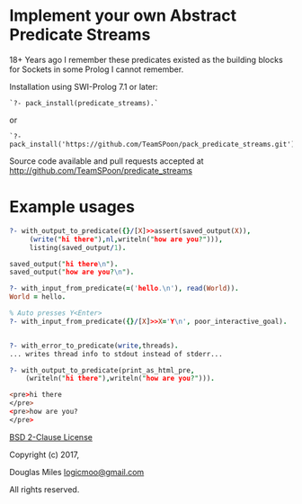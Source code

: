# Implement your own Abstract Predicate Streams

18+ Years ago I remember these predicates existed as the building 
blocks for Sockets in some Prolog I cannot remember.


Installation using SWI-Prolog 7.1 or later:

    `?- pack_install(predicate_streams).`

  or

    `?- pack_install('https://github.com/TeamSPoon/pack_predicate_streams.git').`



Source code available and pull requests accepted at http://github.com/TeamSPoon/predicate_streams

# Example usages

```prolog
?- with_output_to_predicate({}/[X]>>assert(saved_output(X)),
     (write("hi there"),nl,writeln("how are you?"))),
     listing(saved_output/1).

saved_output("hi there\n").
saved_output("how are you?\n").
```

```prolog
?- with_input_from_predicate(=('hello.\n'), read(World)).
World = hello.
```

```prolog
% Auto presses Y<Enter>
?- with_input_from_predicate({}/[X]>>X='Y\n', poor_interactive_goal).

```

```prolog

?- with_error_to_predicate(write,threads).
... writes thread info to stdout instead of stderr...

```

```prolog
?- with_output_to_predicate(print_as_html_pre,
    (writeln("hi there"),writeln("how are you?"))).

<pre>hi there
</pre>
<pre>how are you?
</pre>
```

[BSD 2-Clause License](LICENSE.md)

Copyright (c) 2017,

Douglas Miles <logicmoo@gmail.com>

All rights reserved.

